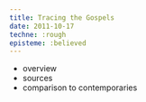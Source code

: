 ```yaml
---
title: Tracing the Gospels
date: 2011-10-17
techne: :rough
episteme: :believed
---
```


- overview
- sources
- comparison to contemporaries
